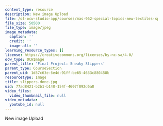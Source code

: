 ```yaml
---
content_type: resource
description: New image Upload
file: /ol-ocw-studio-app/courses/mas-962-special-topics-new-textiles-spring-2010/77ad8421b2b1b148154f4607f892d6a8_slippers-done.jpg
file_size: 50500
file_type: image/jpeg
image_metadata:
  caption: ''
  credit: ''
  image-alt: ''
learning_resource_types: []
license: https://creativecommons.org/licenses/by-nc-sa/4.0/
ocw_type: OCWImage
parent_title: 'Final Project: Sneaky Slippers'
parent_type: CourseSection
parent_uid: 1d37c63e-6e4d-91ff-be65-4633c880458b
resourcetype: Image
title: slippers-done.jpg
uid: 77ad8421-b2b1-b148-154f-4607f892d6a8
video_files:
  video_thumbnail_file: null
video_metadata:
  youtube_id: null
---
```

New image Upload